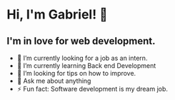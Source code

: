 # Hi, I'm Gabriel!  👋 

## I'm in love for web development. 

- 🔭 I’m currently looking for a job as an intern.
- 🌱 I’m currently learning Back end Development
- 🤔 I’m looking for tips on how to improve.
- 💬 Ask me about anything
- ⚡ Fun fact: Software development is my dream job. 

